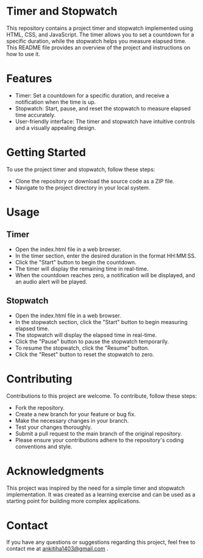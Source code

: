 # Timer and Stopwatch
This repository contains a project timer and stopwatch implemented using HTML, CSS, and JavaScript. The timer allows you to set a countdown for a specific duration, while the stopwatch helps you measure elapsed time. This README file provides an overview of the project and instructions on how to use it.


# Features
- Timer: Set a countdown for a specific duration, and receive a notification when the time is up.
- Stopwatch: Start, pause, and reset the stopwatch to measure elapsed time accurately.
- User-friendly interface: The timer and stopwatch have intuitive controls and a visually appealing design.
  
  
# Getting Started
To use the project timer and stopwatch, follow these steps:
 
- Clone the repository or download the source code as a ZIP file.
- Navigate to the project directory in your local system.

# Usage

## Timer
  
- Open the index.html file in a web browser.
- In the timer section, enter the desired duration in the format HH:MM:SS.
- Click the "Start" button to begin the countdown.
- The timer will display the remaining time in real-time.
- When the countdown reaches zero, a notification will be displayed, and an audio alert will be played.
 
## Stopwatch

- Open the index.html file in a web browser.
- In the stopwatch section, click the "Start" button to begin measuring elapsed time.
- The stopwatch will display the elapsed time in real-time.
- Click the "Pause" button to pause the stopwatch temporarily.
- To resume the stopwatch, click the "Resume" button.
- Click the "Reset" button to reset the stopwatch to zero.
  
  
# Contributing
Contributions to this project are welcome. To contribute, follow these steps:

- Fork the repository.
- Create a new branch for your feature or bug fix.
- Make the necessary changes in your branch.
- Test your changes thoroughly.
- Submit a pull request to the main branch of the original repository.
- Please ensure your contributions adhere to the repository's coding conventions and style.

# Acknowledgments
This project was inspired by the need for a simple timer and stopwatch implementation. It was created as a learning exercise and can be used as a starting point for building more complex applications.

# Contact
If you have any questions or suggestions regarding this project, feel free to contact me at ankitjha1403@gmail.com .
